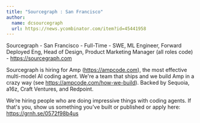 ```yaml
---
title: "Sourcegraph : San Francisco"
author:
  name: dcsourcegraph
  url: https://news.ycombinator.com/item?id=45441958
---
```

Sourcegraph - San Francisco - Full-Time - SWE, ML Engineer, Forward Deployed Eng, Head of Design, Product Marketing Manager (all roles code) - <a href="https:&#x2F;&#x2F;sourcegraph.com" rel="nofollow">https:&#x2F;&#x2F;sourcegraph.com</a>

Sourcegraph is hiring for Amp (<a href="https:&#x2F;&#x2F;ampcode.com" rel="nofollow">https:&#x2F;&#x2F;ampcode.com</a>), the most effective multi-model AI coding agent. We&#x27;re a team that ships and we build Amp in a crazy way (see <a href="https:&#x2F;&#x2F;ampcode.com&#x2F;how-we-build" rel="nofollow">https:&#x2F;&#x2F;ampcode.com&#x2F;how-we-build</a>). Backed by Sequoia, a16z, Craft Ventures, and Redpoint.

We’re hiring people who are doing impressive things with coding agents. If that&#x27;s you, show us something you&#x27;ve built or published or apply here: <a href="https:&#x2F;&#x2F;grnh.se&#x2F;0572f98b4us" rel="nofollow">https:&#x2F;&#x2F;grnh.se&#x2F;0572f98b4us</a>
<JobApplication />
